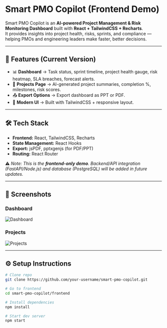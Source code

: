 # Smart PMO Copilot (Frontend Demo)

Smart PMO Copilot is an **AI-powered Project Management & Risk Monitoring Dashboard** built with **React + TailwindCSS + Recharts**.  
It provides insights into project health, risks, sprints, and compliance — helping PMOs and engineering leaders make faster, better decisions.

---

## 🚀 Features (Current Version)
- 📊 **Dashboard** → Task status, sprint timeline, project health gauge, risk heatmap, SLA breaches, forecast alerts.
- 📂 **Projects Page** → AI-generated project summaries, completion %, milestones, risk scores.
- 📤 **Export Options** → Export dashboard as PPT or PDF.
- 🎨 **Modern UI** → Built with TailwindCSS + responsive layout.

---

## 🛠️ Tech Stack
- **Frontend:** React, TailwindCSS, Recharts  
- **State Management:** React Hooks  
- **Export:** jsPDF, pptxgenjs (for PDF/PPT)  
- **Routing:** React Router  

⚠️ *Note: This is the **frontend-only demo**. Backend/API integration (FastAPI/Node.js) and database (PostgreSQL) will be added in future updates.*

---

## 📸 Screenshots
### Dashboard
![Dashboard](./screenshots/dashboard.png)

### Projects
![Projects](./screenshots/projects.png)

---

## ⚙️ Setup Instructions
```bash
# Clone repo
git clone https://github.com/your-username/smart-pmo-copilot.git

# Go to frontend
cd smart-pmo-copilot/frontend

# Install dependencies
npm install

# Start dev server
npm start
